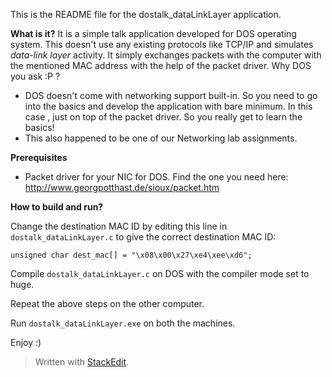 This is the README file for the dostalk_dataLinkLayer application.

**What is it?**
	It is a simple talk application developed for DOS operating system. This doesn't use any existing protocols like TCP/IP and simulates *data-link layer* activity.  It simply exchanges packets with the computer with the mentioned MAC address with the help of the packet driver.
	Why DOS you ask :P ? 
	

 - DOS doesn't come with networking support built-in. So you need to go into the basics and develop the application with bare minimum. In this case , just on top of the packet driver. So you really get to learn the basics!
 - This also happened to be one of our Networking lab assignments.


**Prerequisites**
 

 - Packet driver for your NIC for DOS. Find the one you need here:
   http://www.georgpotthast.de/sioux/packet.htm

**How to build and run?**

Change the destination MAC ID by editing this line in `dostalk_dataLinkLayer.c`  to give the correct destination MAC ID:

    unsigned char dest_mac[] = "\x08\x00\x27\xe4\xee\xd6"; 

Compile `dostalk_dataLinkLayer.c` on DOS with the compiler mode set to huge.

Repeat the above steps on the other computer.

Run `dostalk_dataLinkLayer.exe` on both the machines.

Enjoy :)
 


 


> Written with [StackEdit](https://stackedit.io/).